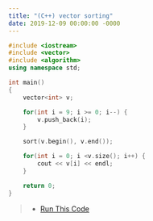 ```yaml
---
title: "(C++) vector sorting"
date: 2019-12-09 00:00:00 -0000
---
```


```cpp
#include <iostream>
#include <vector>
#include <algorithm>
using namespace std;

int main()
{
    vector<int> v;

    for(int i = 9; i >= 0; i--) {
        v.push_back(i);
    }

    sort(v.begin(), v.end());

    for(int i = 0; i <v.size(); i++) {
        cout << v[i] << endl;
    }

    return 0;
}
```

> * [Run This Code](https://ideone.com/ajiayB)